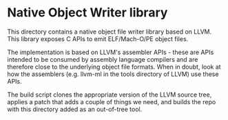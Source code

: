 # Native Object Writer library

This directory contains a native object file writer library based on LLVM. This library exposes C APIs to emit ELF/Mach-O/PE object files.

The implementation is based on LLVM's assembler APIs - these are APIs intended to be consumed by assembly language compilers and are therefore close to the underlying object file formats. When in doubt, look at how the assemblers (e.g. llvm-ml in the tools directory of LLVM) use these APIs.

The build script clones the appropriate version of the LLVM source tree, applies a patch that adds a couple of things we need, and builds the repo with this directory added as an out-of-tree tool.
